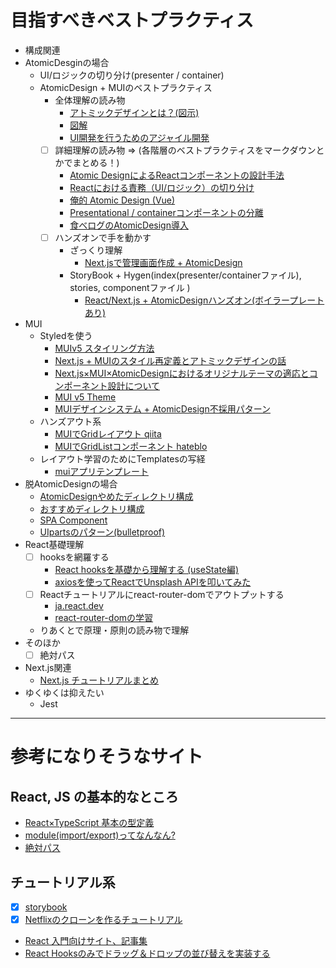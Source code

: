 # 目指すべきベストプラクティス
- 構成関連
- AtomicDesginの場合
  - UI/ロジックの切り分け(presenter / container) 
  - AtomicDesign + MUIのベストプラクティス
    - 全体理解の読み物
      - [アトミックデザインとは？(図示)](https://www.tanipu-blog.com/blog/what-is-atomic-design)
      - [図解](https://design.dena.com/design/atomic-design-%E3%82%92%E5%88%86%E3%81%8B%E3%81%A3%E3%81%9F%E3%81%A4%E3%82%82%E3%82%8A%E3%81%AB%E3%81%AA%E3%82%8B)
      - [UI開発を行うためのアジャイル開発](https://ygoto3.com/posts/atomic-design-for-agile-ui-development/)
    -[ ] 詳細理解の読み物 ⇒ (各階層のベストプラクティスをマークダウンとかでまとめる！)
      - [Atomic DesignによるReactコンポーネントの設計手法](https://www.crunchtimer.jp/blog/15849)
      - [Reactにおける責務（UI/ロジック）の切り分け](https://tech.leverages.jp/entry/2022/08/31/160743)
      - [俺的 Atomic Design (Vue)](https://qiita.com/shiminori0612/items/62e002b3ce5637e0d8aa)
      - [Presentational / containerコンポーネントの分離](https://blog.kinto-technologies.com/posts/2022-12-05-atomicDesign/)
      - [食べログのAtomicDesign導入](https://note.com/tabelog_frontend/n/n4b8bcb44294c#auLEU)
    - [ ] ハンズオンで手を動かす
        - ざっくり理解
          - [Next.jsで管理画面作成 + AtomicDesign](https://zenn.dev/thirosue/books/13ac92fc34ae22)
        - StoryBook + Hygen(index(presenter/containerファイル), stories, componentファイル )
          - [React/Next.js + AtomicDesignハンズオン(ボイラープレートあり)](https://zenn.dev/hisachii/articles/2544d6ea10033d)
- MUI
  - Styledを使う
    - [MUIv5 スタイリング方法](https://qiita.com/cieloazul310/items/d630da98439c89d773ba)
    - [Next.js + MUIのスタイル再定義とアトミックデザインの話](https://note.com/pk_yakkun/n/ne1bc79d699be#a2200f68-8b8c-4e32-b1cc-f1341e2c03b6)
    - [Next.js×MUI×AtomicDesignにおけるオリジナルテーマの適応とコンポーネント設計について](https://zenn.dev/pk_yakkun/articles/dcdee4cf64c4ef)
    - [MUI v5 Theme](https://zenn.dev/longbridge/articles/c100d0311ed1be)
    - [MUIデザインシステム + AtomicDesign不採用パターン](https://tech.buysell-technologies.com/entry/2023/01/31/000000#Atomic-Design%E3%81%AE%E4%B8%8D%E6%8E%A1%E7%94%A8)
  - ハンズアウト系
    - [MUIでGridレイアウト qiita](https://qiita.com/yotsak/items/a638921241a5f0fabe0f)
    - [MUIでGridListコンポーネント hateblo](https://kakakakakku.hatenablog.com/entry/2020/01/13/000227)
  - レイアウト学習のためにTemplatesの写経
    - [muiアプリテンプレート](https://blog.usize-tech.com/react-free-template/)
- 脱AtomicDesignの場合
  - [AtomicDesignやめたディレクトリ構成](https://tech-record.com/post/cG9zdDoyOQ==)
  - [おすすめディレクトリ構成](https://zenn.dev/a_da_chi/articles/80879f4813ecac#%E3%81%8A%E3%81%99%E3%81%99%E3%82%81%E3%81%AE%E3%83%87%E3%82%A3%E3%83%AC%E3%82%AF%E3%83%88%E3%83%AA%E6%A7%8B%E6%88%90)
  - [SPA Component](https://zenn.dev/yoshiko/articles/99f8047555f700)
  - [UIpartsのパターン(bulletproof)](https://zenn.dev/manalink_dev/articles/bulletproof-react-is-best-architecture)
- React基礎理解
  - [ ] hooksを網羅する
    - [React hooksを基礎から理解する (useState編) ](https://qiita.com/seira/items/f063e262b1d57d7e78b4)
    - [axiosを使ってReactでUnsplash APIを叩いてみた](https://qiita.com/kuropp/items/d9758d6ab573b9b53c4b)
  - [ ] Reactチュートリアルにreact-router-domでアウトプットする
    - [ja.react.dev](https://ja.react.dev/blog/2023/03/16/introducing-react-dev)
    - [react-router-domの学習](https://reffect.co.jp/react/react-router-6/)
  - りあくとで原理・原則の読み物で理解
- そのほか
  - [ ] 絶対パス
- Next.js関連
  - [Next.js チュートリアルまとめ](https://zenn.dev/yossyxp/scraps/312e66748bf9aa)
- ゆくゆくは抑えたい
  - Jest


---

# 参考になりそうなサイト

## React, JS の基本的なところ
- [React×TypeScript 基本の型定義](https://qiita.com/hinako_n/items/97ccaf85eb40d7e45657)
- [module(import/export)ってなんなん?](https://zenn.dev/kanachan/articles/ad28de7389bcd0)
- [絶対パス](https://zenn.dev/yuji6523/articles/react-absolute-path)

## チュートリアル系
- [x] [storybook](https://storybook.js.org/tutorials/intro-to-storybook/react/ja/simple-component/)
- [x] [Netflixのクローンを作るチュートリアル](https://zenn.dev/gunners6518/books/4c4672f32dd100)
- [React 入門向けサイト、記事集](https://qiita.com/KNR109/items/d5945897dd67123a87de)
- [React Hooksのみでドラッグ＆ドロップの並び替えを実装する](https://zenn.dev/uttk/articles/b90454baec68c8)
